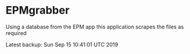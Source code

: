 # EPMgrabber
Using a database from the EPM app this application scrapes the files as required


Latest backup: Sun Sep 15 10:41:01 UTC 2019
